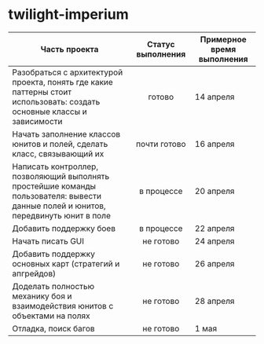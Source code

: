 # twilight-imperium

|Часть проекта|Статус выполнения|Примерное время выполнения|
|-------------|:---------------:|--------------------------|
|Разобраться с архитектурой проекта, понять где какие паттерны стоит использовать: создать основные классы и зависимости|готово|14 апреля|
|Начать заполнение классов юнитов и полей, сделать класс, связывающий их|почти готово|16 апреля|
|Написать контроллер, позволяющий выполнять простейшие команды пользователя: вывести данные полей и юнитов, передвинуть юнит в поле|в процессе|20 апреля|
|Добавить поддержку боев|в процессе|22 апреля|
|Начать писать GUI|не готово|24 апреля|
|Добавить поддержку основных карт (стратегий и апгрейдов)|не готово|26 апреля|
|Доделать полностью механику боя и взаимодействия юнитов с объектами на полях|не готово|28 апреля|
|Отладка, поиск багов|не готово|1 мая|